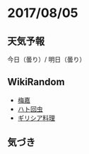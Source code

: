# 2017/08/05

## 天気予報

今日（曇り）/ 明日（曇り）

## WikiRandom

* [梅嘉](https://ja.wikipedia.org/wiki/%E6%A2%85%E5%98%89)
* [ハト回虫](https://ja.wikipedia.org/wiki/%E3%83%8F%E3%83%88%E5%9B%9E%E8%99%AB)
* [ギリシア料理](https://ja.wikipedia.org/wiki/%E3%82%AE%E3%83%AA%E3%82%B7%E3%82%A2%E6%96%99%E7%90%86)

## 気づき

